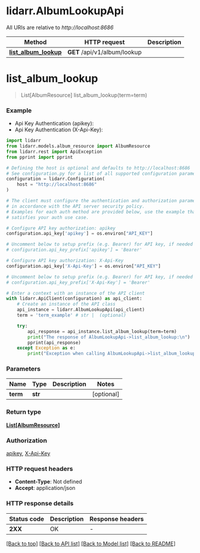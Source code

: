 # lidarr.AlbumLookupApi

All URIs are relative to *http://localhost:8686*

Method | HTTP request | Description
------------- | ------------- | -------------
[**list_album_lookup**](AlbumLookupApi.md#list_album_lookup) | **GET** /api/v1/album/lookup | 


# **list_album_lookup**
> List[AlbumResource] list_album_lookup(term=term)



### Example

* Api Key Authentication (apikey):
* Api Key Authentication (X-Api-Key):

```python
import lidarr
from lidarr.models.album_resource import AlbumResource
from lidarr.rest import ApiException
from pprint import pprint

# Defining the host is optional and defaults to http://localhost:8686
# See configuration.py for a list of all supported configuration parameters.
configuration = lidarr.Configuration(
    host = "http://localhost:8686"
)

# The client must configure the authentication and authorization parameters
# in accordance with the API server security policy.
# Examples for each auth method are provided below, use the example that
# satisfies your auth use case.

# Configure API key authorization: apikey
configuration.api_key['apikey'] = os.environ["API_KEY"]

# Uncomment below to setup prefix (e.g. Bearer) for API key, if needed
# configuration.api_key_prefix['apikey'] = 'Bearer'

# Configure API key authorization: X-Api-Key
configuration.api_key['X-Api-Key'] = os.environ["API_KEY"]

# Uncomment below to setup prefix (e.g. Bearer) for API key, if needed
# configuration.api_key_prefix['X-Api-Key'] = 'Bearer'

# Enter a context with an instance of the API client
with lidarr.ApiClient(configuration) as api_client:
    # Create an instance of the API class
    api_instance = lidarr.AlbumLookupApi(api_client)
    term = 'term_example' # str |  (optional)

    try:
        api_response = api_instance.list_album_lookup(term=term)
        print("The response of AlbumLookupApi->list_album_lookup:\n")
        pprint(api_response)
    except Exception as e:
        print("Exception when calling AlbumLookupApi->list_album_lookup: %s\n" % e)
```



### Parameters


Name | Type | Description  | Notes
------------- | ------------- | ------------- | -------------
 **term** | **str**|  | [optional] 

### Return type

[**List[AlbumResource]**](AlbumResource.md)

### Authorization

[apikey](../README.md#apikey), [X-Api-Key](../README.md#X-Api-Key)

### HTTP request headers

 - **Content-Type**: Not defined
 - **Accept**: application/json

### HTTP response details

| Status code | Description | Response headers |
|-------------|-------------|------------------|
**2XX** | OK |  -  |

[[Back to top]](#) [[Back to API list]](../README.md#documentation-for-api-endpoints) [[Back to Model list]](../README.md#documentation-for-models) [[Back to README]](../README.md)

